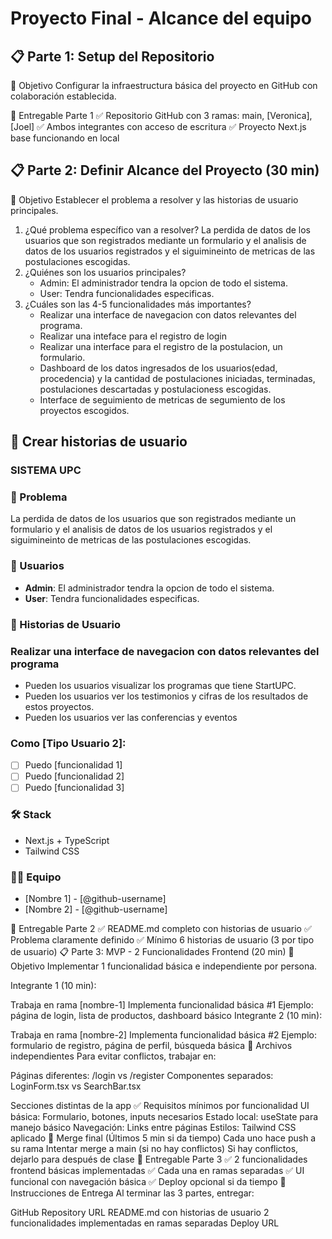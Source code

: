 # Proyecto Final - Alcance del equipo

## 📋 Parte 1: Setup del Repositorio

🎯 Objetivo
Configurar la infraestructura básica del proyecto en GitHub con colaboración establecida.

🎯 Entregable Parte 1
✅ Repositorio GitHub con 3 ramas: main, [Veronica], [Joel]
✅ Ambos integrantes con acceso de escritura
✅ Proyecto Next.js base funcionando en local

## 📋 Parte 2: Definir Alcance del Proyecto (30 min)

🎯 Objetivo
Establecer el problema a resolver y las historias de usuario principales.

1. ¿Qué problema específico van a resolver?
    La perdida de datos de los usuarios que son registrados mediante un formulario y el analisis de datos de los usuarios registrados y el siguimineinto de metricas de las postulaciones escogidas.
2. ¿Quiénes son los usuarios principales?
    + Admin: El administrador tendra la opcion de todo el sistema.
    + User: Tendra funcionalidades especificas.
3. ¿Cuáles son las 4-5 funcionalidades más importantes?
    + Realizar una interface de navegacion con datos relevantes del programa. 
    + Realizar una inteface para el registro de login
    + Realizar una interface para el registro de la postulacion, un formulario.
    + Dashboard de los datos ingresados de los usuarios(edad, procedencia) y la cantidad de postulaciones iniciadas, terminadas, postulaciones descartadas y postulacioness escogidas.
    + Interface de seguimiento de metricas de segumiento de los proyectos escogidos.

## 📝 Crear historias de usuario

### SISTEMA UPC

### 🎯 Problema

La perdida de datos de los usuarios que son registrados mediante un formulario y el analisis de datos de los usuarios registrados y el siguimineinto de metricas de las postulaciones escogidas.

### 👥 Usuarios

+ **Admin**: El administrador tendra la opcion de todo el sistema.
+ **User**: Tendra funcionalidades especificas.

### 📱 Historias de Usuario

### Realizar una interface de navegacion con datos relevantes del programa

+ Pueden los usuarios visualizar los programas que tiene StartUPC.
+ Pueden los usuarios ver los testimonios y cifras de los resultados de estos proyectos.
+ Pueden los usuarios ver las conferencias y eventos

### Como [Tipo Usuario 2]:

+ [ ] Puedo [funcionalidad 1]
+ [ ] Puedo [funcionalidad 2]
+ [ ] Puedo [funcionalidad 3]

### 🛠️ Stack

+ Next.js + TypeScript
+ Tailwind CSS

### 👨‍💻 Equipo

- [Nombre 1] - [@github-username]
- [Nombre 2] - [@github-username]

🎯 Entregable Parte 2
✅ README.md completo con historias de usuario
✅ Problema claramente definido
✅ Mínimo 6 historias de usuario (3 por tipo de usuario)
📋 Parte 3: MVP - 2 Funcionalidades Frontend (20 min)
🎯 Objetivo
Implementar 1 funcionalidad básica e independiente por persona.

Integrante 1 (10 min):

Trabaja en rama [nombre-1]
Implementa funcionalidad básica #1
Ejemplo: página de login, lista de productos, dashboard básico
Integrante 2 (10 min):

Trabaja en rama [nombre-2]
Implementa funcionalidad básica #2
Ejemplo: formulario de registro, página de perfil, búsqueda básica
📁 Archivos independientes
Para evitar conflictos, trabajar en:

Páginas diferentes: /login vs /register
Componentes separados: LoginForm.tsx vs SearchBar.tsx

Secciones distintas de la app
✅ Requisitos mínimos por funcionalidad
UI básica: Formulario, botones, inputs necesarios
Estado local: useState para manejo básico
Navegación: Links entre páginas
Estilos: Tailwind CSS aplicado
🔄 Merge final (Últimos 5 min si da tiempo)
Cada uno hace push a su rama
Intentar merge a main (si no hay conflictos)
Si hay conflictos, dejarlo para después de clase
🎯 Entregable Parte 3
✅ 2 funcionalidades frontend básicas implementadas
✅ Cada una en ramas separadas
✅ UI funcional con navegación básica
✅ Deploy opcional si da tiempo
📝 Instrucciones de Entrega
Al terminar las 3 partes, entregar:

GitHub Repository URL
README.md con historias de usuario
2 funcionalidades implementadas en ramas separadas
Deploy URL